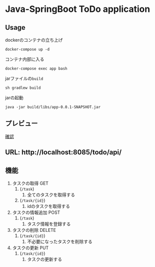 # Java-SpringBoot ToDo application

## Usage

dockerのコンテナの立ち上げ
```
docker-compose up -d
```
コンテナ内部に入る
```
docker-compose exec app bash
```
jarファイルの```build```
```
sh gradlew build
```
jarの起動
```
java -jar build/libs/app-0.0.1-SNAPSHOT.jar
```

## プレビュー
[確認](http://localhost:8085/todo/api/)

## URL: http://localhost:8085/todo/api/

## 機能

1. タスクの取得 GET
   1. (```/task```)
      1. 全てのタスクを取得する
   2. (```/task/{id}```)
      1. idのタスクを取得する
2. タスクの情報追加 POST
   1. (```/task```)
      1. タスク情報を登録する
3. タスクの削除 DELETE
   1. (```/task/{id}```)
      1. 不必要になったタスクを削除する
4. タスクの更新 PUT
   1. (```/task/{id}```)
      1. タスクの更新する



